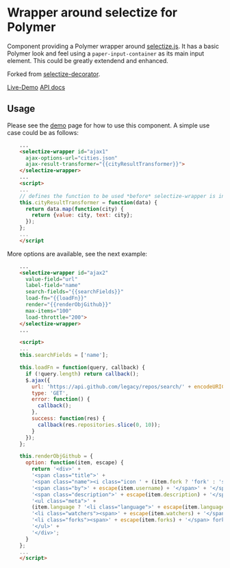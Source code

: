 # Wrapper around selectize for Polymer

Component providing a Polymer wrapper around [selectize.js](https://github.com/brianreavis/selectize.js). It has a basic Polymer look and feel using a `paper-input-container` as its main input element. This could be greatly extendend and enhanced.

Forked from [selectize-decorator](https://github.com/display-interactive/selectize-decorator).

[Live-Demo](http://czellweg.github.io/selectize-wrapper/components/selectize-wrapper/demo/)
[API docs](http://czellweg.github.io/selectize-wrapper/components/selectize-wrapper/)

## Usage

Please see the [demo](https://github.com/czellweg/selectize-wrapper/blob/master/demo/index.html) page for how to use this component. A simple use case could be as follows:

```html
    ...
    <selectize-wrapper id="ajax1"
      ajax-options-url="cities.json"
      ajax-result-transformer="{{cityResultTransformer}}">
    </selectize-wrapper>
    ...
    <script>
    ...
    // defines the function to be used *before* selectize-wrapper is initialized
    this.cityResultTransformer = function(data) {
      return data.map(function(city) {
        return {value: city, text: city};
      });
    };
    ...
    </script
```

More options are available, see the next example:

```html
    ...
    <selectize-wrapper id="ajax2"
      value-field="url"
      label-field="name"
      search-fields="{{searchFields}}"
      load-fn="{{loadFn}}"
      render="{{renderObjGithub}}"
      max-items="100"
      load-throttle="200">
    </selectize-wrapper>
    ...

    <script>
    ...
    this.searchFields = ['name'];

    this.loadFn = function(query, callback) {
      if (!query.length) return callback();
      $.ajax({
        url: 'https://api.github.com/legacy/repos/search/' + encodeURIComponent(query),
        type: 'GET',
        error: function() {
          callback();
        },
        success: function(res) {
          callback(res.repositories.slice(0, 10));
        }
      });
    };

    this.renderObjGithub = {
      option: function(item, escape) {
        return '<div>' +
        '<span class="title">' +
        '<span class="name"><i class="icon ' + (item.fork ? 'fork' : 'source') + '"></i>' + escape(item.name) + '</span>' +
        '<span class="by">' + escape(item.username) + '</span>' + '</span>' +
        '<span class="description">' + escape(item.description) + '</span>' +
        '<ul class="meta">' +
        (item.language ? '<li class="language">' + escape(item.language) + '</li>' : '') +
        '<li class="watchers"><span>' + escape(item.watchers) + '</span> watchers</li>' +
        '<li class="forks"><span>' + escape(item.forks) + '</span> forks</li>' +
        '</ul>' +
        '</div>';
      }
    };
    ...
    </script>
```
